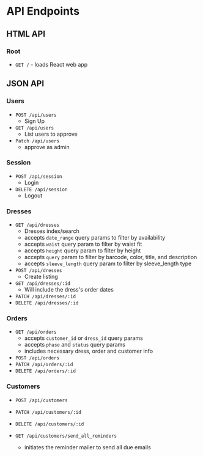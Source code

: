 # API Endpoints

## HTML API

### Root

- `GET /` - loads React web app

## JSON API

### Users

- `POST /api/users`
	- Sign Up
- `GET /api/users`
  - List users to approve
- `Patch /api/users`
  - approve as admin

### Session

- `POST /api/session`
	- Login
- `DELETE /api/session`
	- Logout

### Dresses

- `GET /api/dresses`
  - Dresses index/search
  - accepts `date_range` query params to filter by availability
  - accepts `waist` query param to filter by waist fit
  - accepts `height` query param to filter by height
  - accepts `query` param to filter by barcode, color, title, and description
  - accepts `sleeve_length` query param to filter by sleeve_length type
- `POST /api/dresses`
	- Create listing
- `GET /api/dresses/:id`
	- Will include the dress's order dates
- `PATCH /api/dresses/:id`
- `DELETE /api/dresses/:id`

### Orders

- `GET /api/orders`
	- accepts `customer_id` or `dress_id` query params
	- accepts `phase` and `status` query params
	- includes necessary dress, order and customer info
- `POST /api/orders`
- `PATCH /api/orders/:id`
- `DELETE /api/orders/:id`

### Customers
- `POST /api/customers`
- `PATCH /api/customers/:id`
- `DELETE /api/customers/:id`

- `GET /api/customers/send_all_reminders`
  - initiates the reminder mailer to send all due emails
